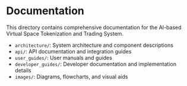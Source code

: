 # Documentation

This directory contains comprehensive documentation for the AI-based Virtual Space Tokenization and Trading System.

- `architecture/`: System architecture and component descriptions
- `api/`: API documentation and integration guides
- `user_guides/`: User manuals and guides
- `developer_guides/`: Developer documentation and implementation details
- `images/`: Diagrams, flowcharts, and visual aids
